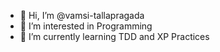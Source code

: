- 👋 Hi, I’m @vamsi-tallapragada
- 👀 I’m interested in Programming
- 🌱 I’m currently learning TDD and XP Practices
